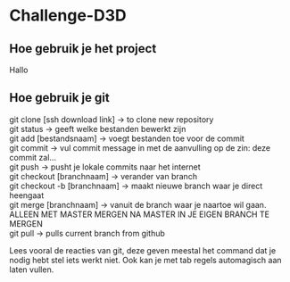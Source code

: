 # Challenge-D3D

## Hoe gebruik je het project
Hallo

## Hoe gebruik je git
git clone [ssh download link] -> to clone new repository  
git status -> geeft welke bestanden bewerkt zijn  
git add [bestandsnaam] -> voegt bestanden toe voor de commit  
git commit -> vul commit message in met de aanvulling op de zin: deze commit zal...  
git push -> pusht je lokale commits naar het internet  
git checkout [branchnaam] -> verander van branch  
git checkout -b [branchnaam] -> maakt nieuwe branch waar je direct heengaat  
git merge [branchnaam] -> vanuit de branch waar je naartoe wil gaan. ALLEEN MET MASTER MERGEN NA MASTER IN JE EIGEN BRANCH TE MERGEN  
git pull -> pulls current branch from github
  
Lees vooral de reacties van git, deze geven meestal het command dat je nodig hebt stel iets werkt niet. Ook kan je met tab regels automagisch aan laten vullen.  
